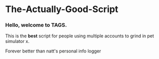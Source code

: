 # The-Actually-Good-Script


### Hello, welcome to TAGS.

This is the **best** script for people using multiple accounts to grind in pet simulator x.

Forever better than natt's personal info logger
